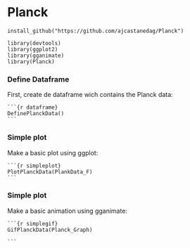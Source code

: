 # Planck
```{r setup }
install_github("https://github.com/ajcastanedag/Planck")

library(devtools)
library(ggplot2)
library(gganimate)
library(Planck)
```
### Define Dataframe
First, create de dataframe wich contains the Planck data:

    ```{r dataframe}
    DefinePlanckData()
    ```
### Simple plot
Make a basic plot using ggplot:

    ```{r simpleplot}
    PlotPlanckData(PlankData_F)
    ```
### Simple plot
Make a basic animation using gganimate:

    ```{r simplegif}
    GifPlanckData(Planck_Graph)

    ```    

